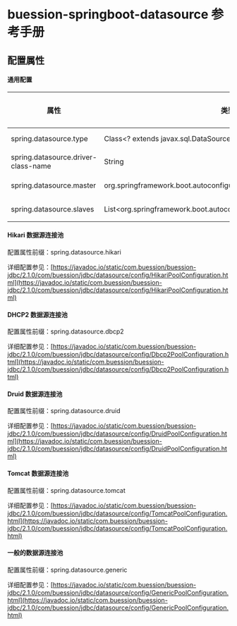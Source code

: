 # buession-springboot-datasource 参考手册


## 配置属性


#### 通用配置

|  属性   | 类型   | 默认值    | 说明    |
|  ----  | ----   | ----     | ----  |
| spring.datasource.type               | Class<? extends javax.sql.DataSource>                                   | --      | DataSource 类型     |
| spring.datasource.driver-class-name  | String                                   | --      | 数据库驱动类名       |
| spring.datasource.master                    | org.springframework.boot.autoconfigure.jdbc.DataSourceProperties                                      | --       | Master 数据源配置        |
| spring.datasource.slaves             | List<org.springframework.boot.autoconfigure.jdbc.DataSourceProperties>                                   | --      | Slave 数据源配置列表        |


#### Hikari 数据源连接池

配置属性前缀：spring.datasource.hikari

详细配置参见：[https://javadoc.io/static/com.buession/buession-jdbc/2.1.0/com/buession/jdbc/datasource/config/HikariPoolConfiguration.html](https://javadoc.io/static/com.buession/buession-jdbc/2.1.0/com/buession/jdbc/datasource/config/HikariPoolConfiguration.html)


#### DHCP2 数据源连接池

配置属性前缀：spring.datasource.dbcp2

详细配置参见：[https://javadoc.io/static/com.buession/buession-jdbc/2.1.0/com/buession/jdbc/datasource/config/Dbcp2PoolConfiguration.html](https://javadoc.io/static/com.buession/buession-jdbc/2.1.0/com/buession/jdbc/datasource/config/Dbcp2PoolConfiguration.html)


#### Druid 数据源连接池

配置属性前缀：spring.datasource.druid

详细配置参见：[https://javadoc.io/static/com.buession/buession-jdbc/2.1.0/com/buession/jdbc/datasource/config/DruidPoolConfiguration.html](https://javadoc.io/static/com.buession/buession-jdbc/2.1.0/com/buession/jdbc/datasource/config/DruidPoolConfiguration.html)


#### Tomcat 数据源连接池

配置属性前缀：spring.datasource.tomcat

详细配置参见：[https://javadoc.io/static/com.buession/buession-jdbc/2.1.0/com/buession/jdbc/datasource/config/TomcatPoolConfiguration.html](https://javadoc.io/static/com.buession/buession-jdbc/2.1.0/com/buession/jdbc/datasource/config/TomcatPoolConfiguration.html)


#### 一般的数据源连接池

配置属性前缀：spring.datasource.generic

详细配置参见：[https://javadoc.io/static/com.buession/buession-jdbc/2.1.0/com/buession/jdbc/datasource/config/GenericPoolConfiguration.html](https://javadoc.io/static/com.buession/buession-jdbc/2.1.0/com/buession/jdbc/datasource/config/GenericPoolConfiguration.html)